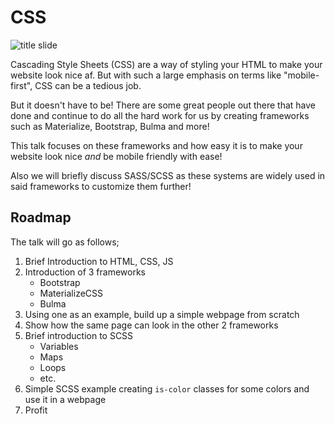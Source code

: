 # CSS

![title slide](https://raw.githubusercontent.com/crnbrdrck/netsoc-css-talk/master/title.png)

Cascading Style Sheets (CSS) are a way of styling your HTML to make your website look nice af.
But with such a large emphasis on terms like "mobile-first", CSS can be a tedious job.

But it doesn't have to be!
There are some great people out there that have done and continue to do all the hard work for us by creating frameworks such as Materialize, Bootstrap, Bulma and more!

This talk focuses on these frameworks and how easy it is to make your website look nice *and* be mobile friendly with ease!

Also we will briefly discuss SASS/SCSS as these systems are widely used in said frameworks to customize them further!

## Roadmap

The talk will go as follows;

1. Brief Introduction to HTML, CSS, JS
2. Introduction of 3 frameworks
    - Bootstrap
    - MaterializeCSS
    - Bulma
3. Using one as an example, build up a simple webpage from scratch
4. Show how the same page can look in the other 2 frameworks
5. Brief introduction to SCSS
    - Variables
    - Maps
    - Loops
    - etc.
6. Simple SCSS example creating `is-color` classes for some colors and use it in a webpage
7. Profit
